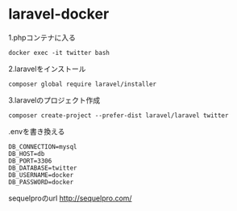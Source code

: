 # laravel-docker

1.phpコンテナに入る
```
docker exec -it twitter bash
```

2.laravelをインストール
```
composer global require laravel/installer
```

3.laravelのプロジェクト作成
```
composer create-project --prefer-dist laravel/laravel twitter
```

.envを書き換える
```
DB_CONNECTION=mysql
DB_HOST=db
DB_PORT=3306
DB_DATABASE=twitter
DB_USERNAME=docker
DB_PASSWORD=docker
```

sequelproのurl http://sequelpro.com/
